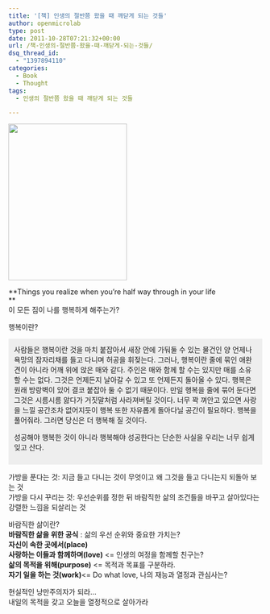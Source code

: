 ```yaml
---
title: '[책] 인생의 절반쯤 왔을 때 깨닫게 되는 것들'
author: openmicrolab
type: post
date: 2011-10-28T07:21:32+00:00
url: /책-인생의-절반쯤-왔을-때-깨닫게-되는-것들/
dsq_thread_id:
  - "1397894110"
categories:
  - Book
  - Thought
tags:
  - 인생의 절반쯤 왔을 때 깨닫게 되는 것들

---
```

<P style="MARGIN: 0px">
  <img loading="lazy" src="/images/1/cfile27.uf.1519A2504EAA3F5D034C22.jpg" class="alignleft" width="235" height="311" alt="" filename="인생의 절반쯤.jpg" filemime="image/jpeg" />
</P>

  


**Things you realize when you’re half way through in your life  
**  
이 모든 짐이 나를 행복하게 해주는가?

  


행복이란?  


  
<DIV style="BORDER-BOTTOM: #eeeeee 1px solid; BORDER-LEFT: #eeeeee 1px solid; PADDING-BOTTOM: 10px; BACKGROUND-COLOR: #eeeeee; PADDING-LEFT: 10px; PADDING-RIGHT: 10px; BORDER-TOP: #eeeeee 1px solid; BORDER-RIGHT: #eeeeee 1px solid; PADDING-TOP: 10px" class=txc-textbox>사람들은 행복이란 것을 마치 붙잡아서 새장 안에 가둬둘 수 있는 물건인 양 언제나 욕망의 잠자리채를 들고 다니며 허공을 휘젖는다. 그러나, 행복이란 줄에 묶인 애완견이 아니라 어깨 위에 앉은 매와 같다. 주인은 매와 함께 할 수는 있지만 매를 소유할 수는 없다. 그것은 언제든지 날아갈 수 있고 또 언제든지 돌아올 수 있다. 행복은 원래 방랑벽이 있어 결코 붙잡아 둘 수 없기 때문이다. 만일 행복을 줄에 묶어 둔다면 그것은 시름시름 앓다가 거짓말처럼 사라져버릴 것이다. 너무 꽉 껴안고 있으면 사랑을 느낄 공간조차 없어지듯이 행복 또한 자유롭게 돌아다닐 공간이 필요하다. 행복을 풀어줘라. 그러면 당신은 더 행복해 질 것이다.

성공해야 행복한 것이 아니라 행복해야 성공한다는 단순한 사실을 우리는 너무 쉽게 잊고 산다.  
</DIV>  




가방을 푼다는 것: 지금 들고 다니는 것이 무엇이고 왜 그것을 들고 다니는지 되돌아 보는 것  
가방을 다시 꾸리는 것: 우선순위를 정한 뒤 바람직한 삶의 조건들을 바꾸고 살아있다는 강렬한 느낌을 되살리는 것

  


  
바람직한 삶이란?  
**바람직한 삶을 위한 공식** : 삶의 우선 순위와 중요한 가치는?  
**자신이 속한 곳에서(place)  
사랑하는 이들과 함께하며(love)** <= 인생의 여정을 함께할 친구는?  
**삶의 목적을 위해(purpose)** <= 목적과 목표를 구분하라.  
**자기 일을 하는 것(work)**<= Do what love, 나의 재능과 열정과 관심사는?

현실적인 낭만주의자가 되라&#8230;  
내일의 목적을 갖고 오늘을 열정적으로 살아가라
